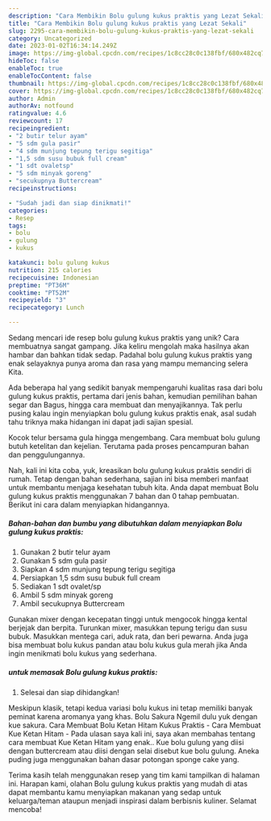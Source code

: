 ```yaml
---
description: "Cara Membikin Bolu gulung kukus praktis yang Lezat Sekali"
title: "Cara Membikin Bolu gulung kukus praktis yang Lezat Sekali"
slug: 2295-cara-membikin-bolu-gulung-kukus-praktis-yang-lezat-sekali
category: Uncategorized
date: 2023-01-02T16:34:14.249Z
image: https://img-global.cpcdn.com/recipes/1c8cc28c0c138fbf/680x482cq70/bolu-gulung-kukus-praktis-foto-resep-utama.jpg
hideToc: false
enableToc: true
enableTocContent: false
thumbnail: https://img-global.cpcdn.com/recipes/1c8cc28c0c138fbf/680x482cq70/bolu-gulung-kukus-praktis-foto-resep-utama.jpg
cover: https://img-global.cpcdn.com/recipes/1c8cc28c0c138fbf/680x482cq70/bolu-gulung-kukus-praktis-foto-resep-utama.jpg
author: Admin
authorAv: notfound
ratingvalue: 4.6
reviewcount: 17
recipeingredient:
- "2 butir telur ayam"
- "5 sdm gula pasir"
- "4 sdm munjung tepung terigu segitiga"
- "1,5 sdm susu bubuk full cream"
- "1 sdt ovaletsp"
- "5 sdm minyak goreng"
- "secukupnya Buttercream"
recipeinstructions:

- "Sudah jadi dan siap dinikmati!"
categories:
- Resep
tags:
- bolu
- gulung
- kukus

katakunci: bolu gulung kukus 
nutrition: 215 calories
recipecuisine: Indonesian
preptime: "PT36M"
cooktime: "PT52M"
recipeyield: "3"
recipecategory: Lunch

---
```





Sedang mencari ide resep bolu gulung kukus praktis yang unik? Cara membuatnya sangat gampang. Jika keliru mengolah maka hasilnya akan hambar dan bahkan tidak sedap. Padahal bolu gulung kukus praktis yang enak selayaknya punya aroma dan rasa yang mampu memancing selera Kita.





Ada beberapa hal yang sedikit banyak mempengaruhi kualitas rasa dari bolu gulung kukus praktis, pertama dari jenis bahan, kemudian pemilihan bahan segar dan Bagus, hingga cara membuat dan menyajikannya. Tak perlu pusing kalau ingin menyiapkan bolu gulung kukus praktis enak,      asal sudah tahu triknya maka hidangan ini dapat jadi sajian spesial.














Kocok telur bersama gula hingga mengembang. Cara membuat bolu gulung butuh ketelitan dan kejelian. Terutama pada proses pencampuran bahan dan penggulungannya.






Nah, kali ini kita coba, yuk, kreasikan bolu gulung kukus praktis sendiri di rumah. Tetap dengan bahan sederhana, sajian ini bisa memberi manfaat untuk membantu menjaga kesehatan tubuh kita. Anda dapat membuat Bolu gulung kukus praktis menggunakan 7 bahan dan 0 tahap pembuatan. Berikut ini cara dalam menyiapkan hidangannya.

<!--inarticleads1-->

##### Bahan-bahan dan bumbu yang dibutuhkan dalam menyiapkan Bolu gulung kukus praktis:

1. Gunakan 2 butir telur ayam
1. Gunakan 5 sdm gula pasir
1. Siapkan 4 sdm munjung tepung terigu segitiga
1. Persiapkan 1,5 sdm susu bubuk full cream
1. Sediakan 1 sdt ovalet/sp
1. Ambil 5 sdm minyak goreng
1. Ambil secukupnya Buttercream


Gunakan mixer dengan kecepatan tinggi untuk mengocok hingga kental berjejak dan berpita. Turunkan mixer, masukkan tepung terigu dan susu bubuk. Masukkan mentega cari, aduk rata, dan beri pewarna. Anda juga bisa membuat bolu kukus pandan atau bolu kukus gula merah jika Anda ingin menikmati bolu kukus yang sederhana. 

<!--inarticleads2-->

#####  untuk memasak Bolu gulung kukus praktis:


1. Selesai dan siap dihidangkan!

Meskipun klasik, tetapi kedua variasi bolu kukus ini tetap memiliki banyak peminat karena aromanya yang khas. Bolu Sakura Ngemil dulu yuk dengan kue sakura. Cara Membuat Bolu Ketan Hitam Kukus Praktis - Cara Membuat Kue Ketan Hitam - Pada ulasan saya kali ini, saya akan membahas tentang cara membuat Kue Ketan Hitam yang enak.. Kue bolu gulung yang diisi dengan buttercream atau diisi dengan selai disebut kue bolu gulung. Aneka puding juga menggunakan bahan dasar potongan sponge cake yang. 

Terima kasih telah menggunakan resep yang tim kami tampilkan di halaman ini. Harapan kami, olahan Bolu gulung kukus praktis yang mudah di atas dapat membantu kamu menyiapkan makanan yang sedap untuk keluarga/teman ataupun menjadi inspirasi dalam berbisnis kuliner. Selamat mencoba!
